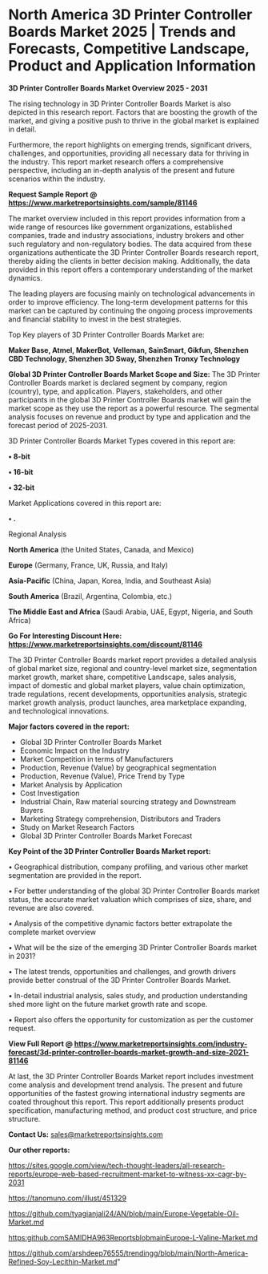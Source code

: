 # North America 3D Printer Controller Boards Market 2025 | Trends and Forecasts, Competitive Landscape, Product and Application Information

<Strong> 3D Printer Controller Boards Market Overview 2025 - 2031</strong>

The rising technology in 3D Printer Controller Boards Market is also depicted in this research report. Factors that are boosting the growth of the market, and giving a positive push to thrive in the global market is explained in detail.

Furthermore, the report highlights on emerging trends, significant drivers, challenges, and opportunities, providing all necessary data for thriving in the industry. This report market research offers a comprehensive perspective, including an in-depth analysis of the present and future scenarios within the industry.

<strong>Request Sample Report @ <a href=https://www.marketreportsinsights.com/sample/81146>https://www.marketreportsinsights.com/sample/81146</a></strong>

The market overview included in this report provides information from a wide range of resources like government organizations, established companies, trade and industry associations, industry brokers and other such regulatory and non-regulatory bodies. The data acquired from these organizations authenticate the 3D Printer Controller Boards research report, thereby aiding the clients in better decision making. Additionally, the data provided in this report offers a contemporary understanding of the market dynamics.

The leading players are focusing mainly on technological advancements in order to improve efficiency. The long-term development patterns for this market can be captured by continuing the ongoing process improvements and financial stability to invest in the best strategies.

Top Key players of 3D Printer Controller Boards Market are:

<strong>Maker Base, Atmel, MakerBot, Velleman, SainSmart, Gikfun, Shenzhen CBD Technology, Shenzhen 3D Sway, Shenzhen Tronxy Technology</strong>

<strong><b>Global 3D Printer Controller Boards Market Scope and Size:</b></strong>
The 3D Printer Controller Boards market is declared segment by company, region (country), type, and application. Players, stakeholders, and other participants in the global 3D Printer Controller Boards market will gain the market scope as they use the report as a powerful resource. The segmental analysis focuses on revenue and product by type and application and the forecast period of 2025-2031.

3D Printer Controller Boards Market Types covered in this report are:

<strong>• 8-bit

• 16-bit

• 32-bit</strong>

Market Applications covered in this report are:

<strong>• .</strong> 

Regional Analysis

<strong>North America</strong> (the United States, Canada, and Mexico)

<strong>Europe</strong> (Germany, France, UK, Russia, and Italy)

<strong>Asia-Pacific</strong> (China, Japan, Korea, India, and Southeast Asia)

<strong>South America</strong> (Brazil, Argentina, Colombia, etc.)

<strong>The Middle East and Africa</strong> (Saudi Arabia, UAE, Egypt, Nigeria, and South Africa)

<strong>Go For Interesting Discount Here: <a href=https://www.marketreportsinsights.com/discount/81146>https://www.marketreportsinsights.com/discount/81146</a></strong>

The 3D Printer Controller Boards market report provides a detailed analysis of global market size, regional and country-level market size, segmentation market growth, market share, competitive Landscape, sales analysis, impact of domestic and global market players, value chain optimization, trade regulations, recent developments, opportunities analysis, strategic market growth analysis, product launches, area marketplace expanding, and technological innovations.

<strong><b>Major factors covered in the report:</b></strong>
<ul>
  <li>Global 3D Printer Controller Boards Market </li>
  <li>Economic Impact on the Industry</li>
  <li>Market Competition in terms of Manufacturers</li>
  <li>Production, Revenue (Value) by geographical segmentation</li>
  <li>Production, Revenue (Value), Price Trend by Type</li>
  <li>Market Analysis by Application</li>
  <li>Cost Investigation</li>
  <li>Industrial Chain, Raw material sourcing strategy and Downstream Buyers</li>
  <li>Marketing Strategy comprehension, Distributors and Traders</li>
  <li>Study on Market Research Factors</li>
  <li>Global 3D Printer Controller Boards Market Forecast</li>
</ul>

<strong><b>Key Point of the 3D Printer Controller Boards Market report:</b></strong>

• Geographical distribution, company profiling, and various other market segmentation are provided in the report.

• For better understanding of the global 3D Printer Controller Boards market status, the accurate market valuation which comprises of size, share, and revenue are also covered.

• Analysis of the competitive dynamic factors better extrapolate the complete market overview

• What will be the size of the emerging 3D Printer Controller Boards market in 2031?

• The latest trends, opportunities and challenges, and growth drivers provide better construal of the 3D Printer Controller Boards Market.

• In-detail industrial analysis, sales study, and production understanding shed more light on the future market growth rate and scope.

• Report also offers the opportunity for customization as per the customer request.

<strong><b>View Full Report @ <a href=https://www.marketreportsinsights.com/industry-forecast/3d-printer-controller-boards-market-growth-and-size-2021-81146>https://www.marketreportsinsights.com/industry-forecast/3d-printer-controller-boards-market-growth-and-size-2021-81146</a></b></strong>


At last, the 3D Printer Controller Boards Market report includes investment come analysis and development trend analysis. The present and future opportunities of the fastest growing international industry segments are coated throughout this report. This report additionally presents product specification, manufacturing method, and product cost structure, and price structure.

<strong>Contact Us:</strong>
sales@marketreportsinsights.com

<strong>Our other reports:</strong>

<a href=https://sites.google.com/view/tech-thought-leaders/all-research-reports/europe-web-based-recruitment-market-to-witness-xx-cagr-by-2031>https://sites.google.com/view/tech-thought-leaders/all-research-reports/europe-web-based-recruitment-market-to-witness-xx-cagr-by-2031</a>

<a href=https://tanomuno.com/illust/451329>https://tanomuno.com/illust/451329</a>

<a href=https://github.com/tyagianjali24/AN/blob/main/Europe-Vegetable-Oil-Market.md>https://github.com/tyagianjali24/AN/blob/main/Europe-Vegetable-Oil-Market.md</a>

<a href=https:github.comSAMIDHA963ReportsblobmainEurope-L-Valine-Market.md>https:github.comSAMIDHA963ReportsblobmainEurope-L-Valine-Market.md</a>

<a href=https://github.com/arshdeep76555/trendingg/blob/main/North-America-Refined-Soy-Lecithin-Market.md>https://github.com/arshdeep76555/trendingg/blob/main/North-America-Refined-Soy-Lecithin-Market.md</a>"
